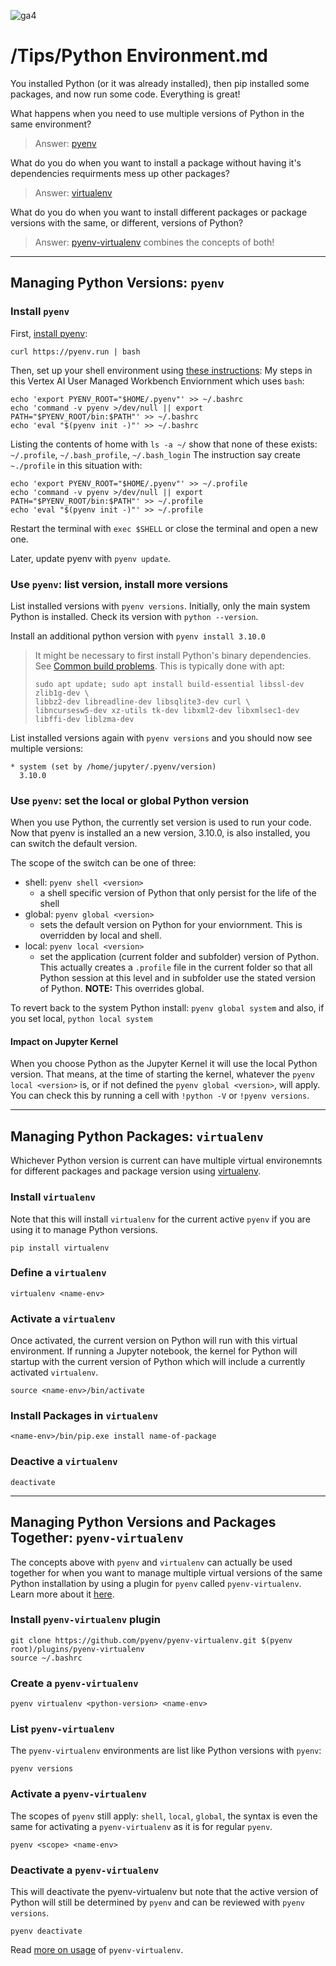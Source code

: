 ![ga4](https://www.google-analytics.com/collect?v=2&tid=G-6VDTYWLKX6&cid=1&en=page_view&sid=1&dl=statmike%2Fvertex-ai-mlops%2FTips&dt=Python+Environments.md)

# /Tips/Python Environment.md

You installed Python (or it was already installed), then pip installed some packages, and now run some code.  Everything is great!  

What happens when you need to use multiple versions of Python in the same environment?
>Answer: [pyenv](https://github.com/pyenv/pyenv)

What do you do when you want to install a package without having it's dependencies requirments mess up other packages?
>Answer: [virtualenv](https://virtualenv.pypa.io/en/latest/)

What do you do when you want to install different packages or package versions with the same, or different, versions of Python?
>Answer: [pyenv-virtualenv](https://github.com/pyenv/pyenv-virtualenv) combines the concepts of both!

---

## Managing Python Versions: `pyenv`

### Install `pyenv`

First, [install pyenv](https://github.com/pyenv/pyenv-installer#install):

`curl https://pyenv.run | bash`

Then, set up your shell environment using [these instructions](https://github.com/pyenv/pyenv#set-up-your-shell-environment-for-pyenv):
My steps in this Vertex AI User Managed Workbench Enviornment which uses `bash`:

```
echo 'export PYENV_ROOT="$HOME/.pyenv"' >> ~/.bashrc
echo 'command -v pyenv >/dev/null || export PATH="$PYENV_ROOT/bin:$PATH"' >> ~/.bashrc
echo 'eval "$(pyenv init -)"' >> ~/.bashrc
```

Listing the contents of home with `ls -a ~/` show that none of these exists: `~/.profile`, `~/.bash_profile`, `~/.bash_login`
The instruction say create `~./profile` in this situation with:

```
echo 'export PYENV_ROOT="$HOME/.pyenv"' >> ~/.profile
echo 'command -v pyenv >/dev/null || export PATH="$PYENV_ROOT/bin:$PATH"' >> ~/.profile
echo 'eval "$(pyenv init -)"' >> ~/.profile
```

Restart the terminal with `exec $SHELL` or close the terminal and open a new one.

Later, update pyenv with `pyenv update`.

### Use `pyenv`: list version, install more versions

List installed versions with `pyenv versions`.  Initially, only the main system Python is installed.  Check its version with `python --version`.

Install an additional python version with `pyenv install 3.10.0`

>It might be necessary to first install Python's binary dependencies.  See [Common build problems](https://github.com/pyenv/pyenv/wiki/Common-build-problems).
>This is typically done with apt:
>```
>sudo apt update; sudo apt install build-essential libssl-dev zlib1g-dev \
>libbz2-dev libreadline-dev libsqlite3-dev curl \
>libncursesw5-dev xz-utils tk-dev libxml2-dev libxmlsec1-dev libffi-dev liblzma-dev
>```

List installed versions again with `pyenv versions` and you should now see multiple versions:
```
* system (set by /home/jupyter/.pyenv/version)
  3.10.0
```

### Use `pyenv`: set the local or global Python version

When you use Python, the currently set version is used to run your code.  Now that pyenv is installed an a new version, 3.10.0, is also installed, you can switch the default version.

The scope of the switch can be one of three:
- shell: `pyenv shell <version>`
    - a shell specific version of Python that only persist for the life of the shell
- global: `pyenv global <version>`
    - sets the default version on Python for your enviornment.  This is overridden by local and shell.
- local: `pyenv local <version>`
    - set the application (current folder and subfolder) version of Python.  This actually creates a `.profile` file in the current folder so that all Python session at this level and in subfolder use the stated version of Python.  **NOTE:** This overrides global.

To revert back to the system Python install:
`pyenv global system` and also, if you set local, `python local system`

#### Impact on Jupyter Kernel

When you choose Python as the Jupyter Kernel it will use the local Python version.  That means, at the time of starting the kernel, whatever the `pyenv local <version>` is, or if not defined the `pyenv global <version>`, will apply.  You can check this by running a cell with `!python -V` or `!pyenv versions`.

---
## Managing Python Packages: `virtualenv`

Whichever Python version is current can have multiple virtual environemnts for different packages and package version using [virtualenv](https://virtualenv.pypa.io/en/latest/). 

### Install `virtualenv`

Note that this will install `virtualenv` for the current active `pyenv` if you are using it to manage Python versions.

```
pip install virtualenv
```

### Define a `virtualenv`

```
virtualenv <name-env>
```

### Activate a `virtualenv`

Once activated, the current version on Python will run with this virtual environment.  If running a Jupyter notebook, the kernel for Python will startup with the current version of Python which will include a currently activated `virtualenv`.

```
source <name-env>/bin/activate
```

### Install Packages in `virtualenv`

```
<name-env>/bin/pip.exe install name-of-package
```

### Deactive a `virtualenv`

```
deactivate
```


---
## Managing  Python Versions and Packages Together: `pyenv-virtualenv`

The concepts above with `pyenv` and `virtualenv` can actually be used together for when you want to manage multiple virtual versions of the same Python installation by using a plugin for `pyenv` called `pyenv-virtualenv`.  Learn more about it [here](https://github.com/pyenv/pyenv-virtualenv).

### Install `pyenv-virtualenv` plugin

```
git clone https://github.com/pyenv/pyenv-virtualenv.git $(pyenv root)/plugins/pyenv-virtualenv
source ~/.bashrc
```

### Create a `pyenv-virtualenv`

```
pyenv virtualenv <python-version> <name-env>
```

### List `pyenv-virtualenv`

The `pyenv-virtualenv` environments are list like Python versions with `pyenv`:

```
pyenv versions
```

### Activate a `pyenv-virtualenv`

The scopes of `pyenv` still apply: `shell`, `local`, `global`, the syntax is even the same for activating a `pyenv-virtualenv` as it is for regular `pyenv`. 

```
pyenv <scope> <name-env>
```

### Deactivate a `pyenv-virtualenv`

This will deactivate the pyenv-virtualenv but note that the active version of Python will still be determined by `pyenv` and can be reviewed with `pyenv versions`.

```
pyenv deactivate
```

Read [more on usage](https://github.com/pyenv/pyenv-virtualenv#usage) of `pyenv-virtualenv`.
